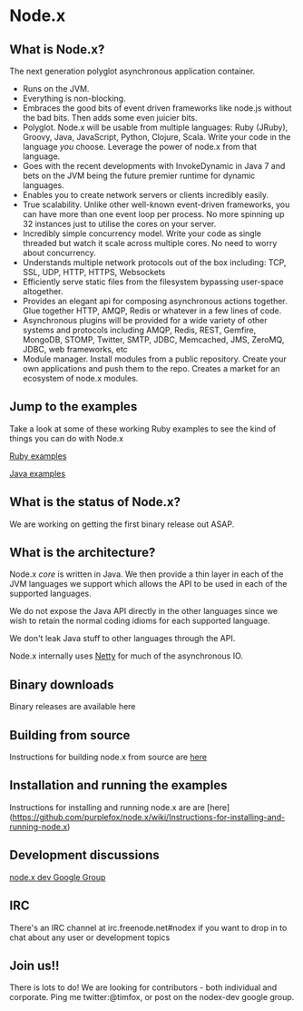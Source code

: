 # Node.x

## What is Node.x?

The next generation polyglot asynchronous application container.

* Runs on the JVM.
* Everything is non-blocking.
* Embraces the good bits of event driven frameworks like node.js without the bad bits. Then adds some even juicier bits.
* Polyglot. Node.x will be usable from multiple languages: Ruby (JRuby), Groovy, Java, JavaScript, Python, Clojure, Scala. Write your code in the language *you* choose. Leverage the power of node.x from that language.
* Goes with the recent developments with InvokeDynamic in Java 7 and bets on the JVM being the future premier runtime for dynamic languages.
* Enables you to create network servers or clients incredibly easily.
* True scalability. Unlike other well-known event-driven frameworks, you can have more than one event loop per process. No more spinning up 32 instances just to utilise the cores on your server.
* Incredibly simple concurrency model. Write your code as single threaded but watch it scale across multiple cores. No need to worry about concurrency.
* Understands multiple network protocols out of the box including: TCP, SSL, UDP, HTTP, HTTPS, Websockets
* Efficiently serve static files from the filesystem bypassing user-space altogether.
* Provides an elegant api for composing asynchronous actions together. Glue together HTTP, AMQP, Redis or whatever in a few lines of code.
* Asynchronous plugins will be provided for a wide variety of other systems and protocols including AMQP, Redis, REST, Gemfire, MongoDB, STOMP, Twitter, SMTP, JDBC, Memcached, JMS, ZeroMQ, JDBC, web frameworks, etc
* Module manager. Install modules from a public repository. Create your own applications and push them to the repo. Creates a market for an ecosystem of node.x modules.

## Jump to the examples

Take a look at some of these working Ruby examples to see the kind of things you can do with Node.x

[Ruby examples](https://github.com/purplefox/node.x/tree/master/src/examples/ruby "Ruby examples")

[Java examples](https://github.com/purplefox/node.x/tree/master/src/examples/java "Java examples")

## What is the status of Node.x?

We are working on getting the first binary release out ASAP.

## What is the architecture?

Node.x *core* is written in Java. We then provide a thin layer in each of the JVM languages we support which allows the API to be used in each of the supported languages.

We do not expose the Java API directly in the other languages since we wish to retain the normal coding idioms for each supported language.

We don't leak Java stuff to other languages through the API.

Node.x internally uses [Netty](https://github.com/netty/netty "Netty") for much of the asynchronous IO.

## Binary downloads

Binary releases are available here

## Building from source

Instructions for building node.x from source are [here](https://github.com/purplefox/node.x/wiki/Build-instructions)

## Installation and running the examples

Instructions for installing and running node.x are are [here] (https://github.com/purplefox/node.x/wiki/Instructions-for-installing-and-running-node.x)

## Development discussions

[node.x dev Google Group](http://groups.google.com/group/nodex-dev "Node.x dev")

## IRC

There's an IRC channel at irc.freenode.net#nodex if you want to drop in to chat about any user or development topics

## Join us!!

There is lots to do! We are looking for contributors - both individual and corporate. Ping me twitter:@timfox, or post on the nodex-dev google group.
